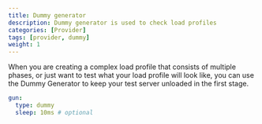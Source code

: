 ```yaml
---
title: Dummy generator
description: Dummy generator is used to check load profiles
categories: [Provider]
tags: [provider, dummy]
weight: 1
---
```


When you are creating a complex load profile that consists of multiple phases, or just want to test
what your load profile will look like, you can use the Dummy Generator to keep your test server unloaded in the first stage.

```yaml
gun:
  type: dummy
  sleep: 10ms # optional
```